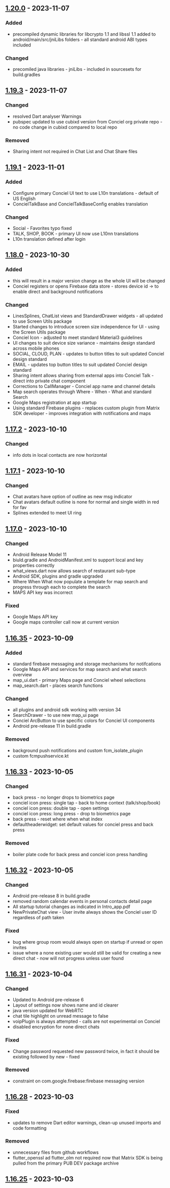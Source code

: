 ## [1.20.0] - 2023-11-07
### Added
- precompiled dynamic libraries for libcrypto 1.1 and libssl  1.1 added to android/main/src/jniLibs folders - all standard android ABI types included

### Changed
- precomiled java libraries - jniLibs - included in sourcesets for build.gradles

## [1.19.3] - 2023-11-07
### Changed
- resolved Dart analyser Warnings
- pubspec updated to use cubixd version from Conciel org private repo - no code change in cubixd compared to local repo

### Removed
- Sharing intent not required in Chat List and Chat Share files

## [1.19.1] - 2023-11-01
### Added
- Configure primary Conciel UI text to use L10n translations - default of US English
- ConcielTalkBase and ConcielTalkBaseConfig enables translation

### Changed
- Social - Favorites typo fixed
- TALK, SHOP, BOOK - primary UI now use L10nn translations
- L10n translation defined after login

## [1.18.0] - 2023-10-30
### Added
- this will result in a major version change as the whole UI will be changed
- Conciel registers or opens Firebase data store - stores device id -> to enable direct and background notifications

### Changed
- LinesSplines, ChatList views and StandardDrawer widgets - all updated to use Screen Utils package
- Started changes to introduce screen size independence for UI - using the Screen Utils package
- Conciel Icon - adjusted to meet standard Material3 guidelines
- UI changes to suit device size variance - maintains design standard across mobile phones
- SOCIAL, CLOUD, PLAN - updates to button titles to suit updated Conciel design standard
- EMAIL - updates top button titles to suit updated Conciel design standard
- Sharing intent allows sharing from external apps into Conciel Talk - direct into private chat component
- Corrections to CallManager - Conciel app name and channel details
- Map search operates through Where - When - What and standard Search
- Google Maps registration at app startup
- Using standard Firebase plugins - replaces custom plugin from Matrix SDK developer - improves integration with notifications and maps

## [1.17.2] - 2023-10-10
### Changed
- info dots in local contacts are now horizontal

## [1.17.1] - 2023-10-10
### Changed
- Chat avatars have option of outline as new msg indicator
- Chat avatars default outline is none for normal and single width in red for fav
- Splines extended to meet UI ring

## [1.17.0] - 2023-10-10
### Changed
- Android Release Model 11
- biuld.gradle and AndroidManifest.xml to support local and key properties correctly
- what\_views.dart now allows search of restaurant sub-type
- Android SDK, plugins and gradle upgraded
- Where When What now populate a template for map search and progress through each to complete the search
- MAPS API key was incorrect

### Fixed
- Google Maps API key
- Google maps controller call now at current version

## [1.16.35] - 2023-10-09
### Added
- standard firebase messaging and storage mechanisms for notifcations
- Google Maps API and services for map search and what search overview
- map\_ui.dart - primary Maps page and Conciel wheel selections
- map\_search.dart - places search functions

### Changed
- all plugins and android sdk working with version 34
- SearchDrawer - to use new map\_ui page
- Conciel ArcButton to use specific colors for Conciel UI components
- Android pre-release 11 in build.gradle

### Removed
- background push notifications and custom fcm\_isolate\_plugin
- custom fcmpushservice.kt

## [1.16.33] - 2023-10-05
### Changed
- back press - no longer drops to biometrics page
- conciel icon press: single tap - back to home context (talk/shop/book)
- conciel icon press: double tap - open settings
- conciel icon press: long press - drop to biometrics page
- back press - reset where when what index
- defaultheaderwidget: set default values for conciel press and back press

### Removed
- boiler plate code for back press and conciel icon press handling

## [1.16.32] - 2023-10-05
### Changed
- Android pre-release 8 in build.gradle
- removed random calendar events in personal contacts detail page
- All startup tutorial changes as indicated in Intro\_app.pdf
- NewPrivateChat view - User invite always shows the Conciel user ID regardless of path taken

### Fixed
- bug where group room would always open on startup if unread or open invites
- issue where a none existing user would still be valid for creating a new direct chat - now will not progress unless user found

## [1.16.31] - 2023-10-04
### Changed
- Updated to Android pre-release 6
- Layout of settings now shows name and id clearer
- java version updated for WebRTC
- chat tile highlight on unread message to false
- voipPlugin is always attempted - calls are not experimental on Conciel
- disabled encryption for none direct chats

### Fixed
- Change password requested new password twice, in fact it should be existing followed by new - fixed

### Removed
- constraint on com.google.firebase:firebase messaging version

## [1.16.28] - 2023-10-03
### Fixed
- updates to remove Dart editor warnings, clean-up unused imports and code formatting

### Removed
- unnecessary files from github workflows
- flutter\_openssl ad flutter\_olm not required now that Matrix SDK is being pulled from the primary PUB DEV package archive

## [1.16.25] - 2023-10-03
[1.20.0]: https://github.com/Conciel/conciel_talk/compare/1.19.3...1.20.0
[1.19.3]: https://github.com/Conciel/conciel_talk/compare/1.19.1...1.19.3
[1.19.1]: https://github.com/Conciel/conciel_talk/compare/1.18.0...1.19.1
[1.18.0]: https://github.com/Conciel/conciel_talk/compare/1.17.2...1.18.0
[1.17.2]: https://github.com/Conciel/conciel_talk/compare/1.17.1...1.17.2
[1.17.1]: https://github.com/Conciel/conciel_talk/compare/1.17.0...1.17.1
[1.17.0]: https://github.com/Conciel/conciel_talk/compare/1.16.35...1.17.0
[1.16.35]: https://github.com/Conciel/conciel_talk/compare/1.16.33...1.16.35
[1.16.33]: https://github.com/Conciel/conciel_talk/compare/1.16.32...1.16.33
[1.16.32]: https://github.com/Conciel/conciel_talk/compare/1.16.31...1.16.32
[1.16.31]: https://github.com/Conciel/conciel_talk/compare/1.16.28...1.16.31
[1.16.28]: https://github.com/Conciel/conciel_talk/compare/1.16.25...1.16.28
[1.16.25]: https://github.com/Conciel/conciel_talk/releases/tag/1.16.25
